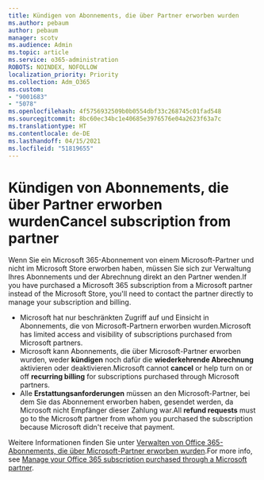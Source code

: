 ```yaml
---
title: Kündigen von Abonnements, die über Partner erworben wurden
ms.author: pebaum
author: pebaum
manager: scotv
ms.audience: Admin
ms.topic: article
ms.service: o365-administration
ROBOTS: NOINDEX, NOFOLLOW
localization_priority: Priority
ms.collection: Adm_O365
ms.custom:
- "9001683"
- "5078"
ms.openlocfilehash: 4f5756932509b0b0554dbf33c268745c01fad548
ms.sourcegitcommit: 8bc60ec34bc1e40685e3976576e04a2623f63a7c
ms.translationtype: HT
ms.contentlocale: de-DE
ms.lasthandoff: 04/15/2021
ms.locfileid: "51819655"
---
```

# <a name="cancel-subscription-from-partner"></a><span data-ttu-id="6871f-102">Kündigen von Abonnements, die über Partner erworben wurden</span><span class="sxs-lookup"><span data-stu-id="6871f-102">Cancel subscription from partner</span></span>

<span data-ttu-id="6871f-103">Wenn Sie ein Microsoft 365-Abonnement von einem Microsoft-Partner und nicht im Microsoft Store erworben haben, müssen Sie sich zur Verwaltung Ihres Abonnements und der Abrechnung direkt an den Partner wenden.</span><span class="sxs-lookup"><span data-stu-id="6871f-103">If you have purchased a Microsoft 365 subscription from a Microsoft partner instead of the Microsoft Store, you'll need to contact the partner directly to manage your subscription and billing.</span></span>

- <span data-ttu-id="6871f-104">Microsoft hat nur beschränkten Zugriff auf und Einsicht in Abonnements, die von Microsoft-Partnern erworben wurden.</span><span class="sxs-lookup"><span data-stu-id="6871f-104">Microsoft has limited access and visibility of subscriptions purchased from Microsoft partners.</span></span> 
- <span data-ttu-id="6871f-105">Microsoft kann Abonnements, die über Microsoft-Partner erworben wurden, weder **kündigen** noch dafür die **wiederkehrende Abrechnung** aktivieren oder deaktivieren.</span><span class="sxs-lookup"><span data-stu-id="6871f-105">Microsoft cannot **cancel** or help turn on or off **recurring billing** for subscriptions purchased through Microsoft partners.</span></span> 
- <span data-ttu-id="6871f-106">Alle **Erstattungsanforderungen** müssen an den Microsoft-Partner, bei dem Sie das Abonnement erworben haben, gesendet werden, da Microsoft nicht Empfänger dieser Zahlung war.</span><span class="sxs-lookup"><span data-stu-id="6871f-106">All **refund requests** must go to the Microsoft partner from whom you purchased the subscription because Microsoft didn't receive that payment.</span></span> 

<span data-ttu-id="6871f-107">Weitere Informationen finden Sie unter [Verwalten von Office 365-Abonnements, die über Microsoft-Partner erworben wurden](https://support.microsoft.com/help/4230739/microsoft-account-manage-office-365-subscription-from-third-party).</span><span class="sxs-lookup"><span data-stu-id="6871f-107">For more info, see [Manage your Office 365 subscription purchased through a Microsoft partner](https://support.microsoft.com/help/4230739/microsoft-account-manage-office-365-subscription-from-third-party).</span></span> 
